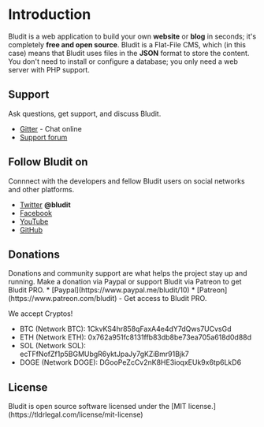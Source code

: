 # Introduction
<!-- position: 1 -->

Bludit is a web application to build your own **website** or **blog** in seconds; it's completely **free and open source**. Bludit is a Flat-File CMS, which (in this case) means that Bludit uses files in the **JSON** format to store the content. You don't need to install or configure a database; you only need a web server with PHP support.

<h2 id="support">Support</h2>
Ask questions, get support, and discuss Bludit.

* [Gitter](https://gitter.im/bludit/support) - Chat online
* [Support forum](https://forum.bludit.org)

<h2 id="follow-bludit">Follow Bludit on</h2>
Connnect with the developers and fellow Bludit users on social networks and other platforms.

* [Twitter](https://twitter.com/bludit) **@bludit**
* [Facebook](https://www.facebook.com/bluditcms)
* [YouTube](https://www.youtube.com/c/Bluditcms)
* [GitHub](https://github.com/bludit/bludit)

<h2 id="donations">Donations</h2>
Donations and community support are what helps the project stay up and running. Make a donation via Paypal or support Bludit via Patreon to get Bludit PRO.
* [Paypal](https://www.paypal.me/bludit/10)
* [Patreon](https://www.patreon.com/bludit) - Get access to Bludit PRO.

We accept Cryptos!
* BTC (Network BTC): 1CkvKS4hr858qFaxA4e4dY7dQws7UCvsGd
* ETH (Network ETH): 0x762a951fc8131ffb83db8be73ea705a618d0d88d
* SOL (Network SOL): ecTFfNofZf1p5BGMUbgR6yktJpaJy7gKZiBmr91Bjk7
* DOGE (Network DOGE): DGooPeZcCv2nK8HE3ioqxEUk9x6tp6LkD6

<h2 id="license">License</h2>
Bludit is open source software licensed under the [MIT license.](https://tldrlegal.com/license/mit-license)
